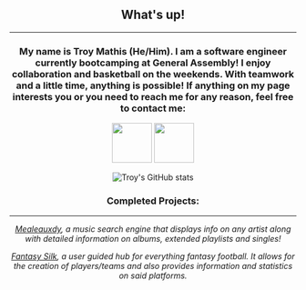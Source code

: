 <div id='header' align='center'>
  
## What's up!
---
### My name is Troy Mathis (He/Him). I am a software engineer currently bootcamping at General Assembly! I enjoy collaboration and basketball on the weekends. With teamwork and a little time, anything is possible! If anything on my page interests you or you need to reach me for any reason, feel free to contact me: 
  <a href='https://www.linkedin.com/in/troy-mathis-8ab101237/'><img src ='https://cdn-icons-png.flaticon.com/512/174/174857.png' width=70 /></a> <a href= 'mailto:troy.mathis00@gmail.com'><img src='https://upload.wikimedia.org/wikipedia/commons/thumb/7/7e/Gmail_icon_%282020%29.svg/1024px-Gmail_icon_%282020%29.svg.png' width=70 /></a>
  
  ![Troy's GitHub stats](https://github-readme-stats.vercel.app/api?username=troymathis)
  
  ### Completed Projects:
  ---
 *[Mealeauxdy](https://github.com/troymathis/meleauxdy), a music search engine that displays info on any artist along with detailed information on albums, extended playlists and singles!*
  
  *[Fantasy Silk](https://github.com/troymathis/FantasySilk), a user guided hub for everything fantasy football. It allows for the creation of players/teams and also provides information and statistics on said platforms.*
  
  ### 
</div>
<!--
**troymathis/troymathis** is a ✨ _special_ ✨ repository because its `README.md` (this file) appears on your GitHub profile.

Here are some ideas to get you started:

- 🔭 I’m currently working on ...
- 🌱 I’m currently learning ...
- 👯 I’m looking to collaborate on ...
- 🤔 I’m looking for help with ...
- 💬 Ask me about ...
- 📫 How to reach me: ...
- 😄 Pronouns: ...
- ⚡ Fun fact: ...
-->
